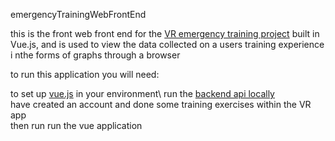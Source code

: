 emergencyTrainingWebFrontEnd

this is the front web front end for the [VR emergency training project](https://github.com/shoshanimayan/VR-Emergency-Training) built in Vue.js, and is used to view the data collected on a users training experience i nthe forms of graphs through a browser

to run this application you will need:

to set up [vue.js](https://vuejs.org/v2/guide/installation.html) in your environment\ 
run the [backend api locally](https://github.com/shoshanimayan/EmergencyTrainingBackend)\
have created an account and done some training exercises within the VR app\
then run run the vue application


